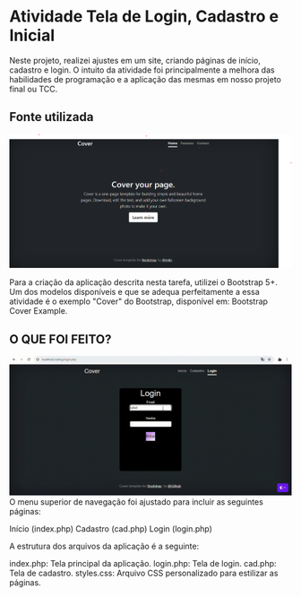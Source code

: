 # Atividade Tela de Login, Cadastro e Inicial
Neste projeto, realizei ajustes em um site, criando páginas de início, cadastro e login. O intuito da atividade foi principalmente a melhora das habilidades de programação e a aplicação das mesmas em nosso projeto final ou TCC.


## Fonte utilizada
![gif](imgs/Captura%20de%20tela%202024-06-12%20080056.png)

Para a criação da aplicação descrita nesta tarefa, utilizei o Bootstrap 5+. Um dos modelos disponíveis e que se adequa perfeitamente a essa atividade é o exemplo "Cover" do Bootstrap, disponível em: Bootstrap Cover Example.

## O QUE FOI FEITO?
![gif](imgs/telacadlog.gif)
O menu superior de navegação foi ajustado para incluir as seguintes páginas:

Início (index.php)
Cadastro (cad.php)
Login (login.php)

A estrutura dos arquivos da aplicação é a seguinte:

index.php: Tela principal da aplicação.
login.php: Tela de login.
cad.php: Tela de cadastro.
styles.css: Arquivo CSS personalizado para estilizar as páginas.